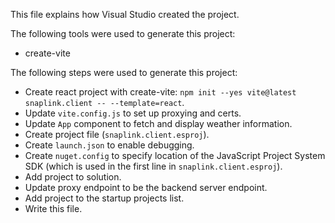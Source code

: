 This file explains how Visual Studio created the project.

The following tools were used to generate this project:
- create-vite

The following steps were used to generate this project:
- Create react project with create-vite: `npm init --yes vite@latest snaplink.client -- --template=react`.
- Update `vite.config.js` to set up proxying and certs.
- Update `App` component to fetch and display weather information.
- Create project file (`snaplink.client.esproj`).
- Create `launch.json` to enable debugging.
- Create `nuget.config` to specify location of the JavaScript Project System SDK (which is used in the first line in `snaplink.client.esproj`).
- Add project to solution.
- Update proxy endpoint to be the backend server endpoint.
- Add project to the startup projects list.
- Write this file.

